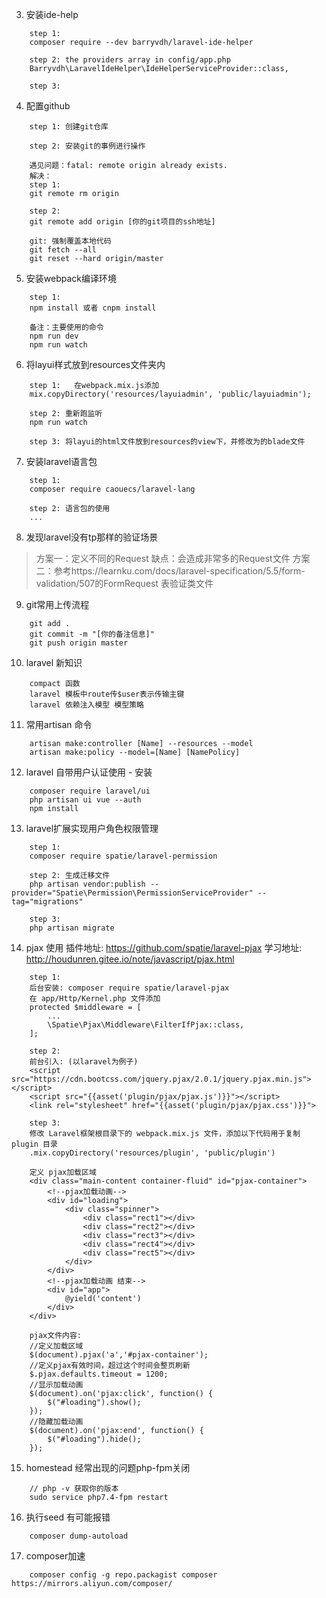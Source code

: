 3. 安装ide-help
```
    step 1:
    composer require --dev barryvdh/laravel-ide-helper

    step 2: the providers array in config/app.php
    Barryvdh\LaravelIdeHelper\IdeHelperServiceProvider::class,

    step 3:
```

4. 配置github
```
    step 1: 创建git仓库

    step 2: 安装git的事例进行操作

    遇见问题：fatal: remote origin already exists.
    解决：
    step 1:
    git remote rm origin

    step 2:
    git remote add origin [你的git项目的ssh地址]

    git: 强制覆盖本地代码
    git fetch --all
    git reset --hard origin/master
```

5. 安装webpack编译环境
```
    step 1:
    npm install 或者 cnpm install

    备注：主要使用的命令
    npm run dev
    npm run watch
```

6. 将layui样式放到resources文件夹内
```
    step 1:   在webpack.mix.js添加
    mix.copyDirectory('resources/layuiadmin', 'public/layuiadmin');

    step 2: 重新跑监听
    npm run watch

    step 3: 将layui的html文件放到resources的view下，并修改为的blade文件
```

7. 安装laravel语言包
```
    step 1:
    composer require caouecs/laravel-lang

    step 2: 语言包的使用
    ...
```

8. 发现laravel没有tp那样的验证场景
> 方案一：定义不同的Request   缺点：会造成非常多的Request文件
> 方案二：参考https://learnku.com/docs/laravel-specification/5.5/form-validation/507的FormRequest 表验证类文件

9. git常用上传流程
```
    git add .
    git commit -m "[你的备注信息]"
    git push origin master
```
10. laravel 新知识
```
    compact 函数
    laravel 模板中route传$user表示传输主键
    laravel 依赖注入模型 模型策略
```
11. 常用artisan 命令
```
    artisan make:controller [Name] --resources --model
    artisan make:policy --model=[Name] [NamePolicy]
```

12. laravel 自带用户认证使用 - 安装
```
    composer require laravel/ui
    php artisan ui vue --auth
    npm install
```

13. laravel扩展实现用户角色权限管理
```
    step 1:
    composer require spatie/laravel-permission

    step 2: 生成迁移文件
    php artisan vendor:publish --provider="Spatie\Permission\PermissionServiceProvider" --tag="migrations"

    step 3:
    php artisan migrate
```

14. pjax 使用
插件地址: https://github.com/spatie/laravel-pjax
学习地址: http://houdunren.gitee.io/note/javascript/pjax.html
```
    step 1:
    后台安装: composer require spatie/laravel-pjax
    在 app/Http/Kernel.php 文件添加
    protected $middleware = [
        ...
        \Spatie\Pjax\Middleware\FilterIfPjax::class,
    ];

    step 2:
    前台引入: (以laravel为例子)
    <script src="https://cdn.bootcss.com/jquery.pjax/2.0.1/jquery.pjax.min.js"></script>
    <script src="{{asset('plugin/pjax/pjax.js')}}"></script>
    <link rel="stylesheet" href="{{asset('plugin/pjax/pjax.css')}}">

    step 3:
    修改 Laravel框架根目录下的 webpack.mix.js 文件，添加以下代码用于复制 plugin 目录
    .mix.copyDirectory('resources/plugin', 'public/plugin')

    定义 pjax加载区域
    <div class="main-content container-fluid" id="pjax-container">
    	<!--pjax加载动画-->
    	<div id="loading">
    		<div class="spinner">
    			<div class="rect1"></div>
    			<div class="rect2"></div>
    			<div class="rect3"></div>
    			<div class="rect4"></div>
    			<div class="rect5"></div>
    		</div>
    	</div>
    	<!--pjax加载动画 结束-->
    	<div id="app">
    		@yield('content')
    	</div>
    </div>

    pjax文件内容:
    //定义加载区域
    $(document).pjax('a','#pjax-container');
    //定义pjax有效时间，超过这个时间会整页刷新
    $.pjax.defaults.timeout = 1200;
    //显示加载动画
    $(document).on('pjax:click', function() {
        $("#loading").show();
    });
    //隐藏加载动画
    $(document).on('pjax:end', function() {
        $("#loading").hide();
    });
```

15. homestead 经常出现的问题php-fpm关闭
```
    // php -v 获取你的版本
    sudo service php7.4-fpm restart
```

16. 执行seed 有可能报错
```
    composer dump-autoload
```

17. composer加速
```
    composer config -g repo.packagist composer https://mirrors.aliyun.com/composer/
```

